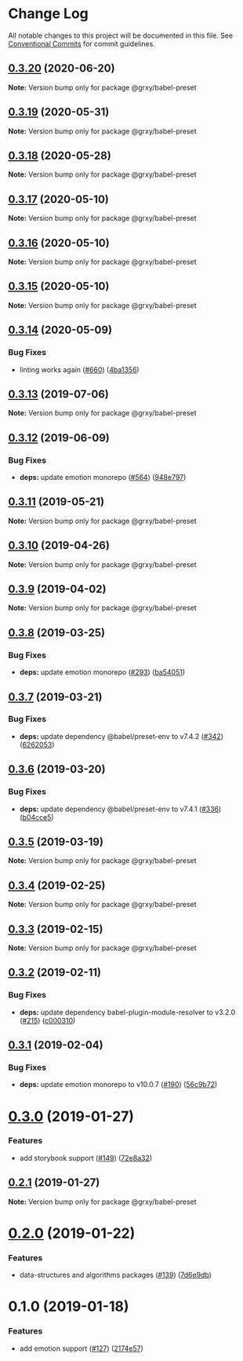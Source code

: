 # Change Log

All notable changes to this project will be documented in this file.
See [Conventional Commits](https://conventionalcommits.org) for commit guidelines.

## [0.3.20](https://github.com/grxy/grxy/compare/@grxy/babel-preset@0.3.19...@grxy/babel-preset@0.3.20) (2020-06-20)

**Note:** Version bump only for package @grxy/babel-preset





## [0.3.19](https://github.com/grxy/grxy/compare/@grxy/babel-preset@0.3.18...@grxy/babel-preset@0.3.19) (2020-05-31)

**Note:** Version bump only for package @grxy/babel-preset





## [0.3.18](https://github.com/grxy/grxy/compare/@grxy/babel-preset@0.3.17...@grxy/babel-preset@0.3.18) (2020-05-28)

**Note:** Version bump only for package @grxy/babel-preset





## [0.3.17](https://github.com/grxy/grxy/compare/@grxy/babel-preset@0.3.16...@grxy/babel-preset@0.3.17) (2020-05-10)

**Note:** Version bump only for package @grxy/babel-preset





## [0.3.16](https://github.com/grxy/grxy/compare/@grxy/babel-preset@0.3.15...@grxy/babel-preset@0.3.16) (2020-05-10)

**Note:** Version bump only for package @grxy/babel-preset





## [0.3.15](https://github.com/grxy/grxy/compare/@grxy/babel-preset@0.3.14...@grxy/babel-preset@0.3.15) (2020-05-10)

**Note:** Version bump only for package @grxy/babel-preset





## [0.3.14](https://github.com/grxy/grxy/compare/@grxy/babel-preset@0.3.13...@grxy/babel-preset@0.3.14) (2020-05-09)


### Bug Fixes

* linting works again ([#660](https://github.com/grxy/grxy/issues/660)) ([4ba1356](https://github.com/grxy/grxy/commit/4ba1356b71442317a6939e171930ae953afc496a))





## [0.3.13](https://github.com/grxy/grxy/compare/@grxy/babel-preset@0.3.12...@grxy/babel-preset@0.3.13) (2019-07-06)

**Note:** Version bump only for package @grxy/babel-preset

## [0.3.12](https://github.com/grxy/grxy/compare/@grxy/babel-preset@0.3.11...@grxy/babel-preset@0.3.12) (2019-06-09)

### Bug Fixes

-   **deps:** update emotion monorepo ([#564](https://github.com/grxy/grxy/issues/564)) ([948e797](https://github.com/grxy/grxy/commit/948e797))

## [0.3.11](https://github.com/grxy/grxy/compare/@grxy/babel-preset@0.3.10...@grxy/babel-preset@0.3.11) (2019-05-21)

**Note:** Version bump only for package @grxy/babel-preset

## [0.3.10](https://github.com/grxy/grxy/compare/@grxy/babel-preset@0.3.9...@grxy/babel-preset@0.3.10) (2019-04-26)

**Note:** Version bump only for package @grxy/babel-preset

## [0.3.9](https://github.com/grxy/grxy/compare/@grxy/babel-preset@0.3.8...@grxy/babel-preset@0.3.9) (2019-04-02)

**Note:** Version bump only for package @grxy/babel-preset

## [0.3.8](https://github.com/grxy/grxy/compare/@grxy/babel-preset@0.3.7...@grxy/babel-preset@0.3.8) (2019-03-25)

### Bug Fixes

-   **deps:** update emotion monorepo ([#293](https://github.com/grxy/grxy/issues/293)) ([ba54051](https://github.com/grxy/grxy/commit/ba54051))

## [0.3.7](https://github.com/grxy/grxy/compare/@grxy/babel-preset@0.3.6...@grxy/babel-preset@0.3.7) (2019-03-21)

### Bug Fixes

-   **deps:** update dependency @babel/preset-env to v7.4.2 ([#342](https://github.com/grxy/grxy/issues/342)) ([6262053](https://github.com/grxy/grxy/commit/6262053))

## [0.3.6](https://github.com/grxy/grxy/compare/@grxy/babel-preset@0.3.5...@grxy/babel-preset@0.3.6) (2019-03-20)

### Bug Fixes

-   **deps:** update dependency @babel/preset-env to v7.4.1 ([#336](https://github.com/grxy/grxy/issues/336)) ([b04cce5](https://github.com/grxy/grxy/commit/b04cce5))

## [0.3.5](https://github.com/grxy/grxy/compare/@grxy/babel-preset@0.3.4...@grxy/babel-preset@0.3.5) (2019-03-19)

**Note:** Version bump only for package @grxy/babel-preset

## [0.3.4](https://github.com/grxy/grxy/compare/@grxy/babel-preset@0.3.3...@grxy/babel-preset@0.3.4) (2019-02-25)

**Note:** Version bump only for package @grxy/babel-preset

## [0.3.3](https://github.com/grxy/grxy/compare/@grxy/babel-preset@0.3.2...@grxy/babel-preset@0.3.3) (2019-02-15)

**Note:** Version bump only for package @grxy/babel-preset

## [0.3.2](https://github.com/grxy/grxy/compare/@grxy/babel-preset@0.3.1...@grxy/babel-preset@0.3.2) (2019-02-11)

### Bug Fixes

-   **deps:** update dependency babel-plugin-module-resolver to v3.2.0 ([#215](https://github.com/grxy/grxy/issues/215)) ([c000310](https://github.com/grxy/grxy/commit/c000310))

## [0.3.1](https://github.com/grxy/grxy/compare/@grxy/babel-preset@0.3.0...@grxy/babel-preset@0.3.1) (2019-02-04)

### Bug Fixes

-   **deps:** update emotion monorepo to v10.0.7 ([#190](https://github.com/grxy/grxy/issues/190)) ([56c9b72](https://github.com/grxy/grxy/commit/56c9b72))

# [0.3.0](https://github.com/grxy/grxy/compare/@grxy/babel-preset@0.2.1...@grxy/babel-preset@0.3.0) (2019-01-27)

### Features

-   add storybook support ([#149](https://github.com/grxy/grxy/issues/149)) ([72e8a32](https://github.com/grxy/grxy/commit/72e8a32))

## [0.2.1](https://github.com/grxy/grxy/compare/@grxy/babel-preset@0.2.0...@grxy/babel-preset@0.2.1) (2019-01-27)

**Note:** Version bump only for package @grxy/babel-preset

# [0.2.0](https://github.com/grxy/grxy/compare/@grxy/babel-preset@0.1.0...@grxy/babel-preset@0.2.0) (2019-01-22)

### Features

-   data-structures and algorithms packages ([#139](https://github.com/grxy/grxy/issues/139)) ([7d6e9db](https://github.com/grxy/grxy/commit/7d6e9db))

# 0.1.0 (2019-01-18)

### Features

-   add emotion support ([#127](https://github.com/grxy/grxy/issues/127)) ([2174e57](https://github.com/grxy/grxy/commit/2174e57))
